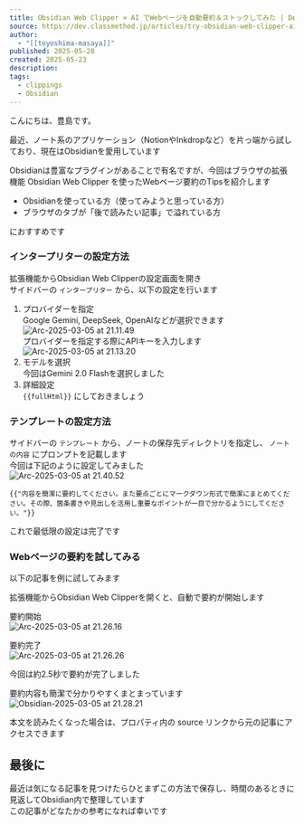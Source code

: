 ```yaml
---
title: Obsidian Web Clipper × AI でWebページを自動要約＆ストックしてみた | DevelopersIO
source: https://dev.classmethod.jp/articles/try-obsidian-web-clipper-ai-summary/
author:
  - "[[toyoshima-masaya]]"
published: 2025-05-28
created: 2025-05-23
description: 
tags:
  - clippings
  - Obsidian
---
```


こんにちは、豊島です。

最近、ノート系のアプリケーション（NotionやInkdropなど）を片っ端から試しており、現在はObsidianを愛用しています

Obsidianは豊富なプラグインがあることで有名ですが、今回はブラウザの拡張機能 Obsidian Web Clipper を使ったWebページ要約のTipsを紹介します

- Obsidianを使っている方（使ってみようと思っている方）
- ブラウザのタブが「後で読みたい記事」で溢れている方

におすすめです

### インタープリターの設定方法

拡張機能からObsidian Web Clipperの設定画面を開き  
サイドバーの `インタープリター` から、以下の設定を行います

1. プロバイダーを指定  
	Google Gemini, DeepSeek, OpenAIなどが選択できます  
	![Arc-2025-03-05 at 21.11.49](https://devio2024-media.developers.io/image/upload/v1741179065/2025/03/05/r7rrozbemuavqvv19dbj.png)  
	プロバイダーを指定する際にAPIキーを入力します  
	![Arc-2025-03-05 at 21.13.20](https://devio2024-media.developers.io/image/upload/v1741179061/2025/03/05/qdodmkpxxme7lzvicgvh.png)
2. モデルを選択  
	今回はGemini 2.0 Flashを選択しました
3. 詳細設定  
	`{{fullHtml}}` にしておきましょう

### テンプレートの設定方法

サイドバーの `テンプレート` から、ノートの保存先ディレクトリを指定し、 `ノートの内容` にプロンプトを記載します  
今回は下記のように設定してみました  
![Arc-2025-03-05 at 21.40.52](https://devio2024-media.developers.io/image/upload/v1741179044/2025/03/05/dzropnspzzlhkrtn68ox.png)

```
{{"内容を簡潔に要約してください。また要点ごとにマークダウン形式で簡潔にまとめてください。その際、箇条書きや見出しを活用し重要なポイントが一目で分かるようにしてください。"}}
```

これで最低限の設定は完了です

### Webページの要約を試してみる

以下の記事を例に試してみます

拡張機能からObsidian Web Clipperを開くと、自動で要約が開始します

要約開始  
![Arc-2025-03-05 at 21.26.16](https://devio2024-media.developers.io/image/upload/v1741179057/2025/03/05/fpmekbt7puepmcmj3vys.png)

要約完了  
![Arc-2025-03-05 at 21.26.26](https://devio2024-media.developers.io/image/upload/v1741179054/2025/03/05/gszg6msfuljfbgfpeznw.png)

今回は約2.5秒で要約が完了しました

要約内容も簡潔で分かりやすくまとまっています  
![Obsidian-2025-03-05 at 21.28.21](https://devio2024-media.developers.io/image/upload/v1741179048/2025/03/05/pwpx7ipsfdoenvo1fpgk.png)

本文を読みたくなった場合は、プロパティ内の source リンクから元の記事にアクセスできます

## 最後に

最近は気になる記事を見つけたらひとまずこの方法で保存し、時間のあるときに見返してObsidian内で整理しています  
この記事がどなたかの参考になれば幸いです